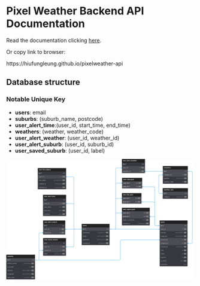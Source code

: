 # Pixel Weather Backend API Documentation

Read the documentation clicking [here](https://hiufungleung.github.io/pixelweather-api).
<p>Or copy link to browser:</p>
<p>https://hiufungleung.github.io/pixelweather-api</p>

## Database structure

### Notable Unique Key

- **users**: email
- **suburbs**: (suburb_name, postcode)
- **user_alert_time**:(user_id, start_time, end_time)
- **weathers**: (weather, weather_code)
- **user_alert_weather**: (user_id, weather_id)
- **user_alert_suburb**: (user_id, suburb_id)
- **user_saved_suburb**: (user_id, label)

![alt text](db_structure_dark.svg)
